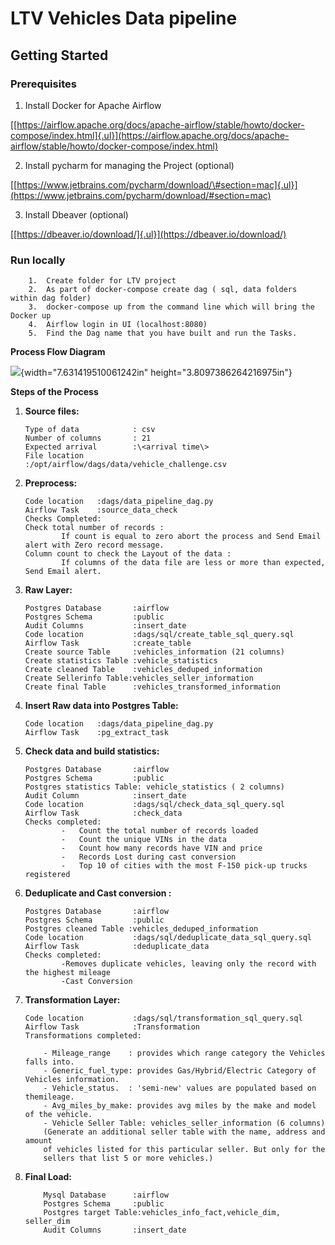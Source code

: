 # **LTV Vehicles Data pipeline**

## **Getting Started**

### **Prerequisites**

1.  Install Docker for Apache Airflow

[[https://airflow.apache.org/docs/apache-airflow/stable/howto/docker-compose/index.html]{.ul}](https://airflow.apache.org/docs/apache-airflow/stable/howto/docker-compose/index.html)

2.  Install pycharm for managing the Project (optional)

[[https://www.jetbrains.com/pycharm/download/\#section=mac]{.ul}](https://www.jetbrains.com/pycharm/download/#section=mac)

3.  Install Dbeaver (optional)

[[https://dbeaver.io/download/]{.ul}](https://dbeaver.io/download/)

### **Run locally**

        1.  Create folder for LTV project
        2.  As part of docker-compose create dag ( sql, data folders within dag folder)
        3.  docker-compose up from the command line which will bring the Docker up
        4.  Airflow login in UI (localhost:8080)
        5.  Find the Dag name that you have built and run the Tasks.

**Process Flow Diagram**

![](vertopal_27f870cf549848bebbed9c847017d4f9/media/image1.png){width="7.631419510061242in"
height="3.8097386264216975in"}

**Steps of the Process**

1)  **Source files:**

        Type of data            : csv
        Number of columns       : 21
        Expected arrival        :\<arrival time\>
        File location           :/opt/airflow/dags/data/vehicle_challenge.csv

2)  **Preprocess:**

        Code location   :dags/data_pipeline_dag.py
        Airflow Task    :source_data_check
        Checks Completed:
        Check total number of records : 
                If count is equal to zero abort the process and Send Email alert with Zero record message.
        Column count to check the Layout of the data :
                If columns of the data file are less or more than expected, Send Email alert.

3)  **Raw Layer:**

        Postgres Database       :airflow
        Postgres Schema         :public
        Audit Columns           :insert_date
        Code location           :dags/sql/create_table_sql_query.sql
        Airflow Task            :create_table
        Create source Table     :vehicles_information (21 columns)
        Create statistics Table :vehicle_statistics
        Create cleaned Table    :vehicles_deduped_information
        Create Sellerinfo Table:vehicles_seller_information
        Create final Table      :vehicles_transformed_information

4)  **Insert Raw data into Postgres Table:**

        Code location   :dags/data_pipeline_dag.py
        Airflow Task    :pg_extract_task

5)  **Check data and build statistics:**

        Postgres Database       :airflow
        Postgres Schema         :public
        Postgres statistics Table: vehicle_statistics ( 2 columns)
        Audit Column            :insert_date
        Code location           :dags/sql/check_data_sql_query.sql
        Airflow Task            :check_data
        Checks completed:
                -   Count the total number of records loaded
                -   Count the unique VINs in the data
                -   Count how many records have VIN and price
                -   Records Lost during cast conversion
                -   Top 10 of cities with the most F-150 pick-up trucks registered

6)  **Deduplicate and Cast conversion :**

        Postgres Database       :airflow
        Postgres Schema         :public
        Postgres cleaned Table :vehicles_deduped_information
        Code location           :dags/sql/deduplicate_data_sql_query.sql
        Airflow Task            :deduplicate_data
        Checks completed:
                -Removes duplicate vehicles, leaving only the record with the highest mileage
                -Cast Conversion

7)  **Transformation Layer:**

        Code location           :dags/sql/transformation_sql_query.sql
        Airflow Task            :Transformation
        Transformations completed:

            - Mileage_range    : provides which range category the Vehicles falls into.
            - Generic_fuel_type: provides Gas/Hybrid/Electric Category of Vehicles information.
            - Vehicle_status.  : 'semi-new' values are populated based on themileage.
            - Avg_miles_by_make: provides avg miles by the make and model of the vehicle.
            - Vehicle Seller Table: vehicles_seller_information (6 columns)
            (Generate an additional seller table with the name, address and amount
            of vehicles listed for this particular seller. But only for the
            sellers that list 5 or more vehicles.)

8)  **Final Load:**

            Mysql Database      :airflow
            Postgres Schema     :public
            Postgres target Table:vehicles_info_fact,vehicle_dim, seller_dim
            Audit Columns       :insert_date
